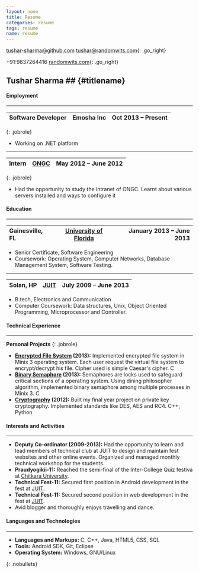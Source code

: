 ```yaml
---
layout: none
title: Resume
categories: resume
tags: resume
name: resume
---
```


<link rel="stylesheet" href="../css/resume.css" />

[tushar-sharma@github.com][github]
[tushar@randomwits.com][email]{: .go_right}

+91:9837264416
[randomwits.com][website]{: .go_right}

## Tushar Sharma ## {#titlename}


#### Employment
- - -


Software Developer | Emosha Inc | Oct 2013 &ndash; Present   |
:------------------|:----------:|---------------------------:|
{: .jobrole}
- Working on .NET platform

<hr style="margin-top:4px;margin-bottom:4px;" />

Intern | [ONGC][moz] | May 2012 &ndash; June 2012 |
:------|:-----------:|---------------------------:|
{: .jobrole}
- Had the opportunity to study the intranet of ONGC. Learnt about various servers installed and ways to configure it


#### Education
- - -

Gainesville, FL | [University of Florida][unif] | January 2013 &ndash; June 2013 |
:---------------|:--------------------------:|---------------------------------:|
- Senior Certificate, Software Engineering 
- Coursework: Operating System, Computer Networks, Database Management System, Software Testing.

<hr style="margin-top:4px;margin-bottom:4px;" />

Solan, HP       | [JUIT][unij] | July 2009 &ndash; June 2013 |
:---------------|:------------:|-----------------------------:|
- B.tech, Electronics and Communication 
- Computer Coursework: Data structures, Unix, Object Oriented Programming, Microprocessor and Controller.

#### Technical Experience
- - -
**Personal Projects**
{: .jobrole}
- **[Encrypted File System][efs] (2013):** Implemented encrypted file system in Minix 3 operating system. Each user request the virtual file system to encrypt/decrypt his file. Cipher used is simple Caesar's cipher. C
- **[Binary Semaphore][bs] (2013):** Semaphores are locks used to safeguard critical sections of a operating system. Using dining philosopher algorithm, implemented binary semaphore among multiple processes in Minix 3. C
- **[Cryptography][crypto] (2012):** Built my final year project on private key cryptography. Implemented standards like DES, AES and RC4. C++, Python 

#### Interests and Activities
- - - 
- **Deputy Co-ordinator (2009-2013):** Had the opportunity to learn and lead members of technical club at JUIT to design and maintain fest websites and other online events. Organized and managed monthly technical workshop for the students.
- **Praudyogikii-11:** Reached the semi-final of the Inter-College Quiz festiva at [Chitkara University][cu].
- **Technical Fest-11:** Secured first position in Android development in the fest at [JUIT][unif].
- **Technical Fest-11:** Secured second position in web development in the fest at [JUIT][unif].
- Avid blogger and thoroughly enjoys travelling and dance. 
 


#### Languages and Technologies
- - -
- **Languages and Markups:**  C, C++, Java, HTML5, CSS, SQL 
- **Tools:**                  Android SDK, Git, Eclipse
- **Operating System:**       Windows, GNU/Linux

{: .nobullets}


[resume]: /resume.pdf "Download as PDF"
[email]: mailto:tushar.sharma1729@gmail.com "Email Me"
[github]: https://github.com/tushar-sharma "GitHub"
[linkedin]: http://linkedin.com/in/tsharma3 "LinkedIn"
[website]: http://tushar-sharma.github.io/ "My website"
[skype]: skype:rsmseys "Skype"
[moz]: http://www.ongcindia.com/wps/wcm/connect/ongcindia/home/ "ONGC"
[unif]: http://ufl.edu "University of Florida"
[unij]: http://juit.ac.in "Jaypee University of Infortmation Technology"
[cu]: http://www.chitkara.edu.in/ "Chitkara University"
[efs]: http://www.github.com/tushar-sharma "Encrypted File System"
[crypto]: http://www.github.com/tushar-sharma "Cryptography"
[bs]: http://www.github.com/tushar-sharma "Binary Semaphore"
